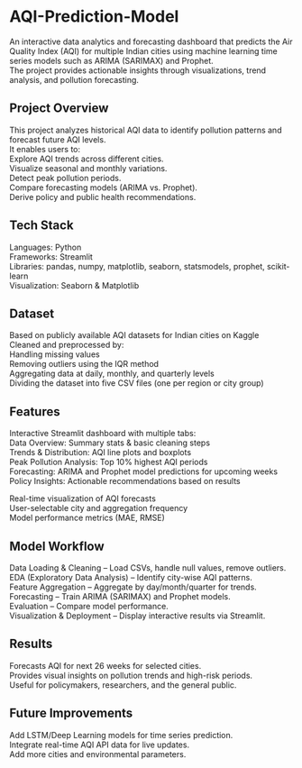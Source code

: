 # AQI-Prediction-Model
An interactive data analytics and forecasting dashboard that predicts the Air Quality Index (AQI) for multiple Indian cities using machine learning time series models such as ARIMA (SARIMAX) and Prophet.  
The project provides actionable insights through visualizations, trend analysis, and pollution forecasting.

## Project Overview
This project analyzes historical AQI data to identify pollution patterns and forecast future AQI levels.  
It enables users to:  
Explore AQI trends across different cities.  
Visualize seasonal and monthly variations.  
Detect peak pollution periods.  
Compare forecasting models (ARIMA vs. Prophet).  
Derive policy and public health recommendations.  

## Tech Stack
Languages: Python  
Frameworks: Streamlit  
Libraries: pandas, numpy, matplotlib, seaborn, statsmodels, prophet, scikit-learn  
Visualization: Seaborn & Matplotlib  

## Dataset
Based on publicly available AQI datasets for Indian cities on Kaggle  
Cleaned and preprocessed by:  
Handling missing values  
Removing outliers using the IQR method  
Aggregating data at daily, monthly, and quarterly levels  
Dividing the dataset into five CSV files (one per region or city group)  

## Features  
Interactive Streamlit dashboard with multiple tabs:  
Data Overview: Summary stats & basic cleaning steps  
Trends & Distribution: AQI line plots and boxplots  
Peak Pollution Analysis: Top 10% highest AQI periods  
Forecasting: ARIMA and Prophet model predictions for upcoming weeks  
Policy Insights: Actionable recommendations based on results  

Real-time visualization of AQI forecasts  
User-selectable city and aggregation frequency  
Model performance metrics (MAE, RMSE)  

## Model Workflow
Data Loading & Cleaning – Load CSVs, handle null values, remove outliers.  
EDA (Exploratory Data Analysis) – Identify city-wise AQI patterns.  
Feature Aggregation – Aggregate by day/month/quarter for trends.  
Forecasting – Train ARIMA (SARIMAX) and Prophet models.  
Evaluation – Compare model performance.  
Visualization & Deployment – Display interactive results via Streamlit.  

## Results  
Forecasts AQI for next 26 weeks for selected cities.  
Provides visual insights on pollution trends and high-risk periods.  
Useful for policymakers, researchers, and the general public.  

## Future Improvements  
Add LSTM/Deep Learning models for time series prediction.  
Integrate real-time AQI API data for live updates.  
Add more cities and environmental parameters.  
